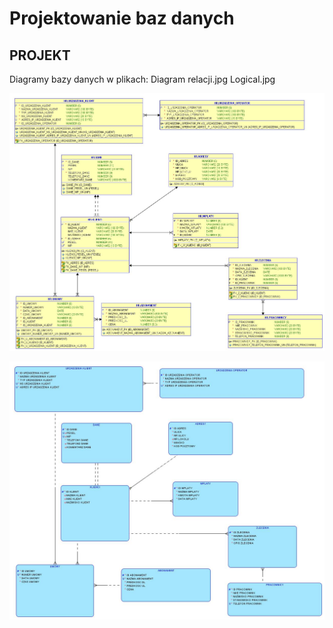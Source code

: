 # Projektowanie baz danych
## PROJEKT

Diagramy bazy danych w plikach:
Diagram relacji.jpg
Logical.jpg

![Diagram](https://github.com/budzynskikarol/pl-sql/blob/main/Projektowanie%20baz%20danych/Projekt/Diagram%20relacji.jpg)

![Diagram](https://github.com/budzynskikarol/pl-sql/blob/main/Projektowanie%20baz%20danych/Projekt/Logical.png.jpg)
